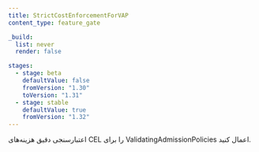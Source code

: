 ```yaml
---
title: StrictCostEnforcementForVAP
content_type: feature_gate

_build:
  list: never
  render: false

stages:
  - stage: beta
    defaultValue: false
    fromVersion: "1.30"
    toVersion: "1.31"
  - stage: stable
    defaultValue: true
    fromVersion: "1.32"
---
```

اعتبارسنجی دقیق هزینه‌های CEL را برای ValidatingAdmissionPolicies اعمال کنید.

